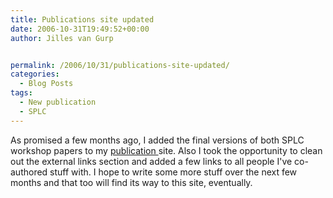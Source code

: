 ```yaml
---
title: Publications site updated
date: 2006-10-31T19:49:52+00:00
author: Jilles van Gurp


permalink: /2006/10/31/publications-site-updated/
categories:
  - Blog Posts
tags:
  - New publication
  - SPLC
---
```

As promised a few months ago, I added the final versions of both SPLC workshop papers to my [publication ](https://www.jillesvangurp.com/publications.html)site. Also I took the opportunity to clean out the external links section and added a few links to all people I've co-authored stuff with. I hope to write some more stuff over the next few months and that too will find its way to this site, eventually.